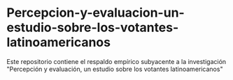 # Percepcion-y-evaluacion-un-estudio-sobre-los-votantes-latinoamericanos
Este repositorio contiene el respaldo empírico subyacente a la investigación "Percepción y evaluación, un estudio sobre los votantes latinoamericanos"
